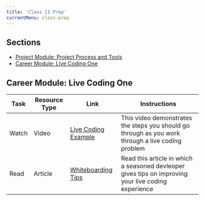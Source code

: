 ```yaml
---
title: 'Class 11 Prep'
currentMenu: class-prep
---
```


## Sections

- [Project Module: Project Process and Tools](#project-module-project-process-and-tools)
- [Career Module: Live Coding One](#career-module-live-coding-one)

## Career Module: Live Coding One
Task | Resource Type | Link | Instructions
|----|---------------|------|-------------|
Watch | Video | [Live Coding Example](../../videos/live-coding/) | This video demonstrates the steps you should go through as you work through a live coding problem
Read | Article | [Whiteboarding Tips](https://writing.pupius.co.uk/whiteboarding-4df873dbba2e) | Read this article in which a seasoned devleoper gives tips on improving your live coding experience

